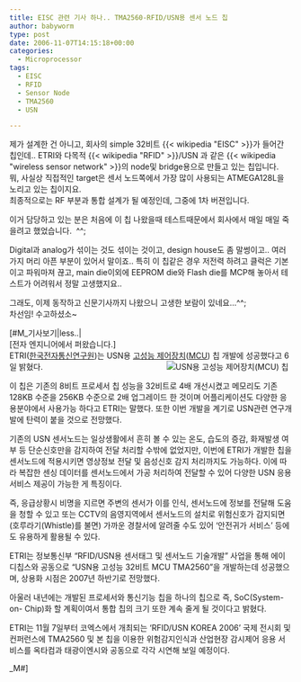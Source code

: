 ```yaml
---
title: EISC 관련 기사 하나.. TMA2560-RFID/USN용 센서 노드 칩
author: babyworm
type: post
date: 2006-11-07T14:15:18+00:00
categories:
  - Microprocessor
tags:
  - EISC
  - RFID
  - Sensor Node
  - TMA2560
  - USN

---
```

제가 설계한 건 아니고, 회사의 simple 32비트 {{< wikipedia "EISC" >}}가 들어간 칩인데.. ETRI와 다목적 {{< wikipedia "RFID" >}}/USN 과 같은 {{< wikipedia "wireless sensor network" >}}의 node및 bridge용으로 만들고 있는 칩입니다.  <br>
뭐, 사실상 직접적인 target은 센서 노드쪽에서 가장 많이 사용되는 ATMEGA128L을 노리고 있는 칩이지요.<br>
최종적으로는 RF 부분과 통합 설계가 될 예정인데, 그중에 1차 버젼입니다. 

이거 담당하고 있는 분은 처음에 이 칩 나왔을때 테스트때문에서 회사에서 매일 매일 죽을려고 했었습니다.  ^^;

Digital과 analog가 섞이는 것도 섞이는 것이고, design house도 좀 말썽이고.. 여러가지 머리 아픈 부분이 있어서 말이죠.. 특히 이 칩같은 경우 저전력 하려고 클럭은 기본이고 파워마져 끊고, main die이외에 EEPROM die와 Flash die를 MCP해 놓아서 테스트가 어려워서 정말 고생했지요..

그래도, 이제 동작하고 신문기사까지 나왔으니 고생한 보람이 있네요…^^;<br>
차선임! 수고하셨소~ 

[#M_기사보기|less..|<br>
[전자 엔지니어에서 퍼왔습니다.]<br>
ETRI(<a href="http://www.eetkorea.com/search/keyword.php?keywords=%C7%D1%B1%B9%C0%FC%C0%DA%C5%EB%BD%C5%BF%AC%B1%B8%BF%F8&ACTION_TYPE=SEARCH&operation=PHRASE&search_mod=advanced§ion=ALL&encode=1&sub_form=quickform" target="_blank">한국전자통신연구원</a>)는 USN용 <a href="http://www.eetkorea.com/search/keyword.php?keywords=%B0%ED%BC%BA%B4%C9+%C1%A6%BE%EE%C0%E5%C4%A1&ACTION_TYPE=SEARCH&operation=PHRASE&search_mod=advanced§ion=ALL&encode=1&sub_form=quickform" target="_blank">고성능 제어장치</a>(<a href="http://www.eetkorea.com/search/keyword.php?keywords=MCU&ACTION_TYPE=SEARCH&operation=PHRASE&search_mod=advanced§ion=ALL&encode=1&sub_form=quickform" target="_blank">MCU</a>) 칩 개발에 성공했다고 6일 밝혔다.<img decoding="async" alt="USN용 고성능 제어장치(MCU) 칩" hspace="7" src="https://i0.wp.com/www.eetkorea.com/ARTICLES/2006NOV/2/EEKOL_2006NOV07_STECH_NP_23.JPG?w=625" align="right" data-recalc-dims="1" /> 

이 칩은 기존의 8비트 프로세서 칩 성능을 32비트로 4배 개선시켰고 메모리도 기존 128KB 수준을 256KB 수준으로 2배 업그레이드 한 것이며 어플리케이션도 다양한 응용분야에서 사용가능 하다고 ETRI는 말했다. 또한 이번 개발을 계기로 USN관련 연구개발에 탄력이 붙을 것으로 전망했다. 

기존의 USN 센서노드는 일상생활에서 흔히 볼 수 있는 온도, 습도의 증감, 화재발생 여부 등 단순신호만을 감지하여 전달 처리할 수밖에 없었지만, 이번에 ETRI가 개발한 칩을 센서노드에 적용시키면 영상정보 전달 및 음성신호 감지 처리까지도 가능하다. 이에 따라 복잡한 센싱 데이터를 센서노드에서 가공 처리하여 전달할 수 있어 다양한 USN 응용서비스 제공이 가능한 게 특징이다. 

즉, 응급상황시 비명을 지르면 주변의 센서가 이를 인식, 센서노드에 정보를 전달해 도움을 청할 수 있고 또는 CCTV의 음영지역에서 센서노드의 설치로 위험신호가 감지되면(호루라기(Whistle)를 불면) 가까운 경찰서에 알려줄 수도 있어 ‘안전귀가 서비스’ 등에도 유용하게 활용될 수 있다. 

ETRI는 정보통신부 “RFID/USN용 센서태그 및 센서노드 기술개발” 사업을 통해 에이디칩스와 공동으로 “USN용 고성능 32비트 MCU TMA2560”을 개발하는데 성공했으며, 상용화 시점은 2007년 하반기로 전망했다. 

아울러 내년에는 개발된 프로세서와 통신기능 칩을 하나의 칩으로 즉, SoC(System-on- Chip)화 할 계획이여서 통합 칩의 크기 또한 계속 줄게 될 것이다고 밝혔다. 

ETRI는 11월 7일부터 코엑스에서 개최되는 ‘RFID/USN KOREA 2006’ 국제 전시회 및 컨퍼런스에 TMA2560 및 본 칩을 이용한 위험감지인식과 산업현장 감시제어 응용 서비스를 옥타컴과 태광이엔시와 공동으로 각각 시연해 보일 예정이다. 

_M#]
